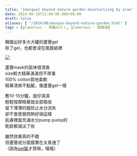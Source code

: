 ```yaml
---
title: '[masque] beyond nature garden moisturizing by aloe'
date: 2014-06-16T22:00:00.000+08:00
draft: false
aliases: [ "/2014/06/masque-beyond-nature-garden.html" ]
tags : [glamorous - 保養おたく, glamorous - 面膜魂]
---
```


韓國出好多大大罐的蘆薈gel  
除了gel，也都會浸在面膜紙裡  

[![](https://3.bp.blogspot.com/-Vxrz9xbATzU/XEMhylECZrI/AAAAAAAAFt4/BJOVDEOww2EqUSuJFClprjsVjVgh_lUhQCLcBGAs/s640/14379706631_9db7e3f55c_z.jpg)](https://3.bp.blogspot.com/-Vxrz9xbATzU/XEMhylECZrI/AAAAAAAAFt4/BJOVDEOww2EqUSuJFClprjsVjVgh_lUhQCLcBGAs/s1600/14379706631_9db7e3f55c_z.jpg)

蘆薈mask的氣味很清香  
size較大精華滿滿但不厚重  
100% cotton質地柔軟  
精華清爽不黏膩，像蘆薈gel一樣  
  
敷10-15分鐘，面仔濕濕  
輕輕按摩精華就全部吸收  
留下薄薄的膜防止水分流失  
卻不會感覺悶熱好焗這樣  
肌膚裡面充滿水分pump pump的  
乾紋都減淡了些  
  
雖然效果真的不錯  
但蘆薈成分面膜實在太普通了  
（因為[set裝](http://www.hidie.net/2014/03/masque-beyond-bye-bye-panda-eyes-eye.html)才買嘛，嘻嘻）